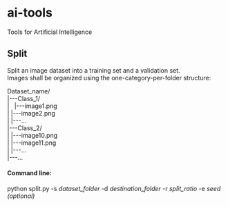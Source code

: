# ai-tools
Tools for Artificial Intelligence

## Split

Split an image dataset into a training set and a validation set.
<br/>
Images shall be organized using the one-category-per-folder structure:

Dataset_name/<br/>
|---Class_1/<br/>
|&nbsp;&nbsp;&nbsp;|---image1.png<br/>
|   |---image2.png<br/>
|   |---...<br/>
|---Class_2/<br/>
|   |---image10.png<br/>
|   |---image11.png<br/>
|   |---...<br/>
|---...<br/>

#### Command line:
python split.py -s *dataset_folder* -d *destination_folder* -r *split_ratio* -e *seed (optional)*
